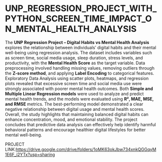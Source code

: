 # UNP_REGRESSION_PROJECT_WITH_PYTHON_SCREEN_TIME_IMPACT_ON_MENTAL_HEALTH_ANALYSIS


The **UNP Regression Project – Digital Habits vs Mental Health Analysis** explores the relationship between individuals’ digital habits and their mental well-being using regression analysis. The dataset includes variables such as screen time, social media usage, sleep duration, stress levels, and productivity, with the **Mental Health Score** as the target variable. Data preprocessing involved handling missing values, removing outliers through the **Z-score method**, and applying **Label Encoding** to categorical features. Exploratory Data Analysis using scatter plots, heatmaps, and regression plots revealed that excessive screen time and social media use were strongly associated with poorer mental health outcomes. Both **Simple and Multiple Linear Regression models** were used to analyze and predict mental health trends, and the models were evaluated using **R², MAE, MSE, and RMSE** metrics. The best-performing model demonstrated a clear negative relationship between digital usage and mental health scores. Overall, the study highlights that maintaining balanced digital habits can enhance concentration, mood, and emotional stability. The project concludes that predictive data analysis can effectively help identify harmful behavioral patterns and encourage healthier digital lifestyles for better mental well-being.


PROJECT LINK:https://drive.google.com/drive/folders/1oMK63okJbw734xnkQGGqyM1E6F_i2YTx?usp=sharing
